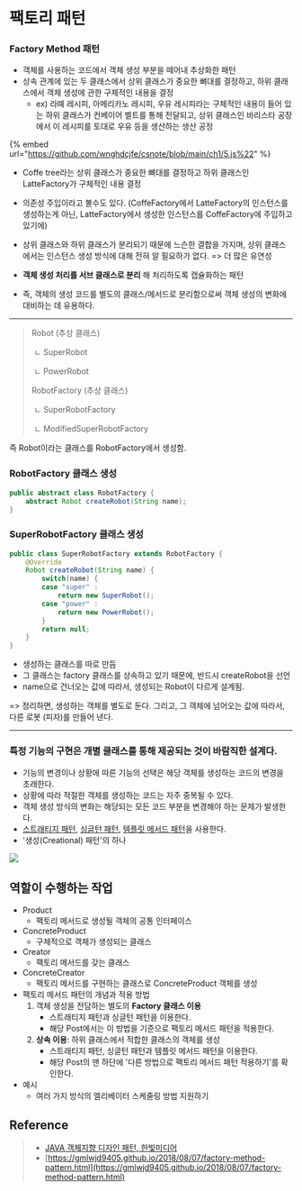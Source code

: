 # 팩토리 패턴

### Factory Method 패턴

* 객체를 사용하는 코드에서 객체 생성 부분을 떼어내 추상화한 패턴
* 상속 관계에 있는 두 클래스에서 상위 클래스가 중요한 뼈대를 결정하고, 하위 클래스에서 객체 생성에 관한 구체적인 내용을 결정
  * ex) 라뗴 레시피, 아메리카노 레시피, 우유 레시피라는 구체적인 내용이 들어 있는 하위 클래스가 컨베이어 벨트를 통해 전달되고, 상위 클래스인 바리스타 공장에서 이 레시피를 토대로 우유 등을 생산하는 생산 공정

{% embed url="https://github.com/wnghdcjfe/csnote/blob/main/ch1/5.js%22" %}

* Coffe tree라는 상위 클래스가 중요한 뼈대를 결정하고 하위 클래스인 LatteFactory가 구체적인 내용 결정
* 의존성 주입이라고 볼수도 있다. (CoffeFactory에서 LatteFactory의 인스턴스를 생성하는게 아닌, LatteFactory에서 생성한 인스턴스를 CoffeFactory에 주입하고 있기에)



* 상위 클래스와 하위 클래스가 분리되기 때문에 느슨한 결합을 가지며, 상위 클래스에서는 인스턴스 생성 방식에 대해 전혀 알 필요하가 없다. => 더 많은 유연성
* **객체 생성 처리를 서브 클래스로 분리** 해 처리하도록 캡슐화하는 패턴
* 즉, 객체의 생성 코드를 별도의 클래스/메서드로 분리함으로써 객체 생성의 변화에 대비하는 데 유용하다.

***

> Robot (추상 클래스)
>
> ​ ㄴ SuperRobot
>
> ​ ㄴ PowerRobot
>
> RobotFactory (추상 클래스)
>
> ​ ㄴ SuperRobotFactory
>
> ​ ㄴ ModifiedSuperRobotFactory

즉 Robot이라는 클래스를 RobotFactory에서 생성함.

### RobotFactory 클래스 생성

```java
public abstract class RobotFactory {
	abstract Robot createRobot(String name);
}
```

### SuperRobotFactory 클래스 생성

```java
public class SuperRobotFactory extends RobotFactory {
	@Override
	Robot createRobot(String name) {
		switch(name) {
		case "super" :
			return new SuperRobot();
		case "power" :
			return new PowerRobot();
		}
		return null;
	}
}
```

* 생성하는 클래스를 따로 만듬
* 그 클래스는 factory 클래스를 상속하고 있기 때문에, 반드시 createRobot을 선언
* name으로 건너오는 값에 따라서, 생성되는 Robot이 다르게 설계됨.

\=> 정리하면, 생성하는 객체를 별도로 둔다. 그리고, 그 객체에 넘어오는 값에 따라서, 다른 로봇 (피자)를 만들어 낸다.

***

### 특정 기능의 구현은 개별 클래스를 통해 제공되는 것이 바람직한 설계다.

* 기능의 변경이나 상황에 따른 기능의 선택은 해당 객체를 생성하는 코드의 변경을 초래한다.
* 상황에 따라 적절한 객체를 생성하는 코드는 자주 중복될 수 있다.
* 객체 생성 방식의 변화는 해당되는 모든 코드 부분을 변경해야 하는 문제가 발생한다.
* [스트래티지 패턴](https://gmlwjd9405.github.io/2018/07/06/strategy-pattern.html), [싱글턴 패턴](https://gmlwjd9405.github.io/2018/07/06/singleton-pattern.html), [템플릿 메서드 패턴](https://gmlwjd9405.github.io/2018/07/13/template-method-pattern.html)을 사용한다.
* '생성(Creational) 패턴'의 하나

![](https://gmlwjd9405.github.io/images/design-pattern-factory-method/factory-method-pattern.png)

## 역할이 수행하는 작업

* Product
  * 팩토리 메서드로 생성될 객체의 공통 인터페이스
* ConcreteProduct
  * 구체적으로 객체가 생성되는 클래스
* Creator
  * 팩토리 메서드를 갖는 클래스
* ConcreteCreator
  * 팩토리 메서드를 구현하는 클래스로 ConcreteProduct 객체를 생성
* 팩토리 메서드 패턴의 개념과 적용 방법
  1. 객체 생성을 전담하는 별도의 **Factory 클래스 이용**
     * 스트래티지 패턴과 싱글턴 패턴을 이용한다.
     * 해당 Post에서는 이 방법을 기준으로 팩토리 메서드 패턴을 적용한다.
  2. **상속 이용**: 하위 클래스에서 적합한 클래스의 객체를 생성
     * 스트래티지 패턴, 싱글턴 패턴과 템플릿 메서드 패턴을 이용한다.
     * 해당 Post의 맨 하단에 '다른 방법으로 팩토리 메서드 패턴 적용하기'를 확인한다.
* 예시
  * 여러 가지 방식의 엘리베이터 스케줄링 방법 지원하기

## Reference

> * [JAVA 객체지향 디자인 패턴, 한빛미디어](http://www.kyobobook.co.kr/product/detailViewKor.laf?mallGb=KOR\&ejkGb=KOR\&barcode=9788968480911\&orderClick=JAj)
> * [https://gmlwjd9405.github.io/2018/08/07/factory-method-pattern.html](https://gmlwjd9405.github.io/2018/08/07/factory-method-pattern.html)
